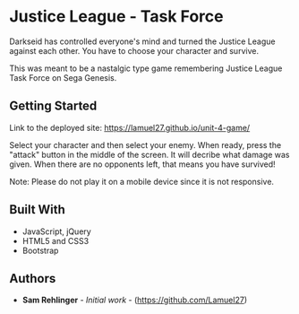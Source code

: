# Justice League - Task Force

Darkseid has controlled everyone's mind and turned the Justice League against each other.  You have to choose your character and survive.

This was meant to be a nastalgic type game remembering Justice League Task Force on Sega Genesis.

## Getting Started

Link to the deployed site:
https://lamuel27.github.io/unit-4-game/

Select your character and then select your enemy.  When ready, press the "attack" button in the middle of the screen.  It will decribe what damage was given.
When there are no opponents left, that means you have survived!

Note: Please do not play it on a mobile device since it is not responsive.

## Built With

* JavaScript, jQuery
* HTML5 and CSS3
* Bootstrap


## Authors

* **Sam Rehlinger** - *Initial work* - (https://github.com/Lamuel27)

